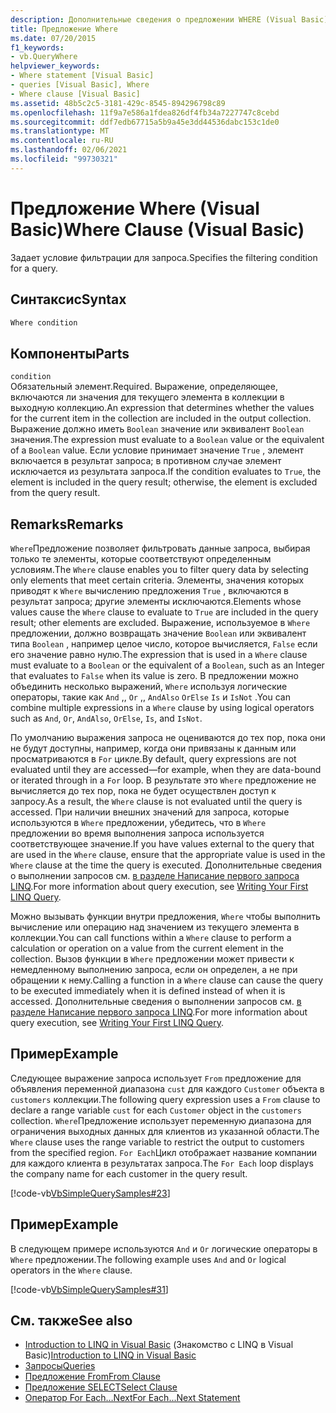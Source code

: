 ```yaml
---
description: Дополнительные сведения о предложении WHERE (Visual Basic)
title: Предложение Where
ms.date: 07/20/2015
f1_keywords:
- vb.QueryWhere
helpviewer_keywords:
- Where statement [Visual Basic]
- queries [Visual Basic], Where
- Where clause [Visual Basic]
ms.assetid: 48b5c2c5-3181-429c-8545-894296798c89
ms.openlocfilehash: 11f9a7e586a1fdea826df4fb34a7227747c8cebd
ms.sourcegitcommit: ddf7edb67715a5b9a45e3dd44536dabc153c1de0
ms.translationtype: MT
ms.contentlocale: ru-RU
ms.lasthandoff: 02/06/2021
ms.locfileid: "99730321"
---
```

# <a name="where-clause-visual-basic"></a><span data-ttu-id="9de6a-103">Предложение Where (Visual Basic)</span><span class="sxs-lookup"><span data-stu-id="9de6a-103">Where Clause (Visual Basic)</span></span>

<span data-ttu-id="9de6a-104">Задает условие фильтрации для запроса.</span><span class="sxs-lookup"><span data-stu-id="9de6a-104">Specifies the filtering condition for a query.</span></span>  
  
## <a name="syntax"></a><span data-ttu-id="9de6a-105">Синтаксис</span><span class="sxs-lookup"><span data-stu-id="9de6a-105">Syntax</span></span>  
  
```vb  
Where condition  
```  
  
## <a name="parts"></a><span data-ttu-id="9de6a-106">Компоненты</span><span class="sxs-lookup"><span data-stu-id="9de6a-106">Parts</span></span>  

 `condition`  
 <span data-ttu-id="9de6a-107">Обязательный элемент.</span><span class="sxs-lookup"><span data-stu-id="9de6a-107">Required.</span></span> <span data-ttu-id="9de6a-108">Выражение, определяющее, включаются ли значения для текущего элемента в коллекции в выходную коллекцию.</span><span class="sxs-lookup"><span data-stu-id="9de6a-108">An expression that determines whether the values for the current item in the collection are included in the output collection.</span></span> <span data-ttu-id="9de6a-109">Выражение должно иметь `Boolean` значение или эквивалент `Boolean` значения.</span><span class="sxs-lookup"><span data-stu-id="9de6a-109">The expression must evaluate to a `Boolean` value or the equivalent of a `Boolean` value.</span></span> <span data-ttu-id="9de6a-110">Если условие принимает значение `True` , элемент включается в результат запроса; в противном случае элемент исключается из результата запроса.</span><span class="sxs-lookup"><span data-stu-id="9de6a-110">If the condition evaluates to `True`, the element is included in the query result; otherwise, the element is excluded from the query result.</span></span>  
  
## <a name="remarks"></a><span data-ttu-id="9de6a-111">Remarks</span><span class="sxs-lookup"><span data-stu-id="9de6a-111">Remarks</span></span>  

 <span data-ttu-id="9de6a-112">`Where`Предложение позволяет фильтровать данные запроса, выбирая только те элементы, которые соответствуют определенным условиям.</span><span class="sxs-lookup"><span data-stu-id="9de6a-112">The `Where` clause enables you to filter query data by selecting only elements that meet certain criteria.</span></span> <span data-ttu-id="9de6a-113">Элементы, значения которых приводят к `Where` вычислению предложения `True` , включаются в результат запроса; другие элементы исключаются.</span><span class="sxs-lookup"><span data-stu-id="9de6a-113">Elements whose values cause the `Where` clause to evaluate to `True` are included in the query result; other elements are excluded.</span></span> <span data-ttu-id="9de6a-114">Выражение, используемое в `Where` предложении, должно возвращать значение `Boolean` или эквивалент типа `Boolean` , например целое число, которое вычисляется, `False` если его значение равно нулю.</span><span class="sxs-lookup"><span data-stu-id="9de6a-114">The expression that is used in a `Where` clause must evaluate to a `Boolean` or the equivalent of a `Boolean`, such as an Integer that evaluates to `False` when its value is zero.</span></span> <span data-ttu-id="9de6a-115">В предложении можно объединить несколько выражений, `Where` используя логические операторы, такие как `And` ,, `Or` ,, `AndAlso` `OrElse` `Is` и `IsNot` .</span><span class="sxs-lookup"><span data-stu-id="9de6a-115">You can combine multiple expressions in a `Where` clause by using logical operators such as `And`, `Or`, `AndAlso`, `OrElse`, `Is`, and `IsNot`.</span></span>  
  
 <span data-ttu-id="9de6a-116">По умолчанию выражения запроса не оцениваются до тех пор, пока они не будут доступны, например, когда они привязаны к данным или просматриваются в `For` цикле.</span><span class="sxs-lookup"><span data-stu-id="9de6a-116">By default, query expressions are not evaluated until they are accessed—for example, when they are data-bound or iterated through in a `For` loop.</span></span> <span data-ttu-id="9de6a-117">В результате это `Where` предложение не вычисляется до тех пор, пока не будет осуществлен доступ к запросу.</span><span class="sxs-lookup"><span data-stu-id="9de6a-117">As a result, the `Where` clause is not evaluated until the query is accessed.</span></span> <span data-ttu-id="9de6a-118">При наличии внешних значений для запроса, которые используются в `Where` предложении, убедитесь, что в `Where` предложении во время выполнения запроса используется соответствующее значение.</span><span class="sxs-lookup"><span data-stu-id="9de6a-118">If you have values external to the query that are used in the `Where` clause, ensure that the appropriate value is used in the `Where` clause at the time the query is executed.</span></span> <span data-ttu-id="9de6a-119">Дополнительные сведения о выполнении запросов см. [в разделе Написание первого запроса LINQ](../../programming-guide/concepts/linq/writing-your-first-linq-query.md).</span><span class="sxs-lookup"><span data-stu-id="9de6a-119">For more information about query execution, see [Writing Your First LINQ Query](../../programming-guide/concepts/linq/writing-your-first-linq-query.md).</span></span>  
  
 <span data-ttu-id="9de6a-120">Можно вызывать функции внутри предложения, `Where` чтобы выполнить вычисление или операцию над значением из текущего элемента в коллекции.</span><span class="sxs-lookup"><span data-stu-id="9de6a-120">You can call functions within a `Where` clause to perform a calculation or operation on a value from the current element in the collection.</span></span> <span data-ttu-id="9de6a-121">Вызов функции в `Where` предложении может привести к немедленному выполнению запроса, если он определен, а не при обращении к нему.</span><span class="sxs-lookup"><span data-stu-id="9de6a-121">Calling a function in a `Where` clause can cause the query to be executed immediately when it is defined instead of when it is accessed.</span></span> <span data-ttu-id="9de6a-122">Дополнительные сведения о выполнении запросов см. [в разделе Написание первого запроса LINQ](../../programming-guide/concepts/linq/writing-your-first-linq-query.md).</span><span class="sxs-lookup"><span data-stu-id="9de6a-122">For more information about query execution, see [Writing Your First LINQ Query](../../programming-guide/concepts/linq/writing-your-first-linq-query.md).</span></span>  
  
## <a name="example"></a><span data-ttu-id="9de6a-123">Пример</span><span class="sxs-lookup"><span data-stu-id="9de6a-123">Example</span></span>  

 <span data-ttu-id="9de6a-124">Следующее выражение запроса использует `From` предложение для объявления переменной диапазона `cust` для каждого `Customer` объекта в `customers` коллекции.</span><span class="sxs-lookup"><span data-stu-id="9de6a-124">The following query expression uses a `From` clause to declare a range variable `cust` for each `Customer` object in the `customers` collection.</span></span> <span data-ttu-id="9de6a-125">`Where`Предложение использует переменную диапазона для ограничения выходных данных для клиентов из указанной области.</span><span class="sxs-lookup"><span data-stu-id="9de6a-125">The `Where` clause uses the range variable to restrict the output to customers from the specified region.</span></span> <span data-ttu-id="9de6a-126">`For Each`Цикл отображает название компании для каждого клиента в результатах запроса.</span><span class="sxs-lookup"><span data-stu-id="9de6a-126">The `For Each` loop displays the company name for each customer in the query result.</span></span>  
  
 [!code-vb[VbSimpleQuerySamples#23](~/samples/snippets/visualbasic/VS_Snippets_VBCSharp/VbSimpleQuerySamples/VB/QuerySamples1.vb#23)]  
  
## <a name="example"></a><span data-ttu-id="9de6a-127">Пример</span><span class="sxs-lookup"><span data-stu-id="9de6a-127">Example</span></span>  

 <span data-ttu-id="9de6a-128">В следующем примере используются `And` и `Or` логические операторы в `Where` предложении.</span><span class="sxs-lookup"><span data-stu-id="9de6a-128">The following example uses `And` and `Or` logical operators in the `Where` clause.</span></span>  
  
 [!code-vb[VbSimpleQuerySamples#31](~/samples/snippets/visualbasic/VS_Snippets_VBCSharp/VbSimpleQuerySamples/VB/QuerySamples1.vb#31)]  
  
## <a name="see-also"></a><span data-ttu-id="9de6a-129">См. также</span><span class="sxs-lookup"><span data-stu-id="9de6a-129">See also</span></span>

- <span data-ttu-id="9de6a-130">[Introduction to LINQ in Visual Basic](../../programming-guide/language-features/linq/introduction-to-linq.md) (Знакомство с LINQ в Visual Basic)</span><span class="sxs-lookup"><span data-stu-id="9de6a-130">[Introduction to LINQ in Visual Basic](../../programming-guide/language-features/linq/introduction-to-linq.md)</span></span>
- [<span data-ttu-id="9de6a-131">Запросы</span><span class="sxs-lookup"><span data-stu-id="9de6a-131">Queries</span></span>](index.md)
- [<span data-ttu-id="9de6a-132">Предложение From</span><span class="sxs-lookup"><span data-stu-id="9de6a-132">From Clause</span></span>](from-clause.md)
- [<span data-ttu-id="9de6a-133">Предложение SELECT</span><span class="sxs-lookup"><span data-stu-id="9de6a-133">Select Clause</span></span>](select-clause.md)
- [<span data-ttu-id="9de6a-134">Оператор For Each…Next</span><span class="sxs-lookup"><span data-stu-id="9de6a-134">For Each...Next Statement</span></span>](../statements/for-each-next-statement.md)
